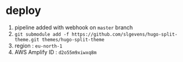 # deploy

1. pipeline added with webhook on `master` branch
2. `git submodule add -f https://github.com/slgevens/hugo-split-theme.git themes/hugo-split-theme`
3. region : `eu-north-1`
4. AWS Amplify ID : `d2o55m9xiwxq8m`
